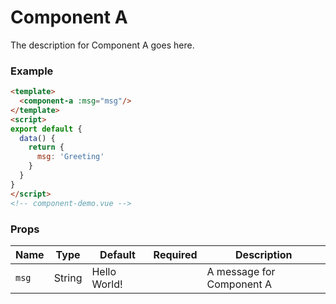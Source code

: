 # Component A

The description for Component A goes here.

### Example

```html
<template>
  <component-a :msg="msg"/>
</template>
<script>
export default {
  data() {
    return {
      msg: 'Greeting'
    }
  }
}
</script>
<!-- component-demo.vue -->
````

### Props

Name                 | Type       | Default      | Required | Description
----------------     | ---------- | ------------ | -------- | -----------------------
`msg`                | String     | Hello World! |          | A message for Component A
